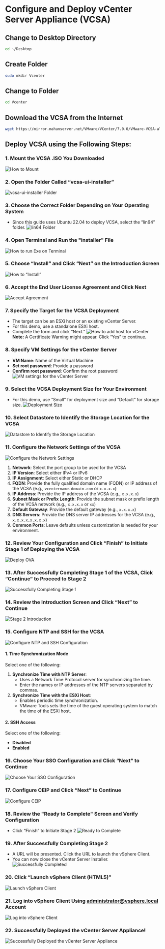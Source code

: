 # Configure and Deploy vCenter Server Appliance (VCSA)

## Change to Desktop Directory
```bash
cd ~/Desktop
```

## Create Folder
```bash
sudo mkdir Vcenter
```

## Change to Folder
```bash
cd Vcenter
```

## Download the VCSA from the Internet
```bash
wget https://mirror.mahanserver.net/VMware/VCenter/7.0.0/VMware-VCSA-all-7.0.0-16189094.iso
```

## Deploy VCSA using the Following Steps:

### 1. Mount the VCSA .ISO You Downloaded
![How to Mount](Pic/Mount_vcsa7u3.png)

### 2. Open the Folder Called “vcsa-ui-installer”
![vcsa-ui-installer Folder](Pic/open_ui_installer7u3.png)

### 3. Choose the Correct Folder Depending on Your Operating System
- Since this guide uses Ubuntu 22.04 to deploy VCSA, select the “lin64” folder.
![lin64 Folder](Pic/os_choice_7u3.png)

### 4. Open Terminal and Run the "installer" File
![How to run Exe on Terminal](Pic/installer.png)

### 5. Choose “Install” and Click “Next” on the Introduction Screen
![How to “Install”](Pic/choose_install_7u3.png)

### 6. Accept the End User License Agreement and Click Next
![Accept Agreement](Pic/agreement.png)

### 7. Specify the Target for the VCSA Deployment
- The target can be an ESXi host or an existing vCenter Server.
- For this demo, use a standalone ESXi host.
- Complete the form and click “Next.”
![How to add host for vCenter](Pic/standalone%20ESXi%20host.png)
**Note:** A Certificate Warning might appear. Click “Yes” to continue.

### 8. Specify VM Settings for the vCenter Server
- **VM Name**: Name of the Virtual Machine
- **Set root password**: Provide a password
- **Confirm root password**: Confirm the root password
![VM settings for the vCenter Server](Pic/Setup-vCenter-Server-VM.png)

### 9. Select the VCSA Deployment Size for Your Environment
- For this demo, use “Small” for deployment size and “Default” for storage size.
![Deployment Size](Pic/vcsa_depoyment_size_7u3.png)

### 10. Select Datastore to Identify the Storage Location for the VCSA
![Datastore to Identify the Storage Location](Pic/select_datastore_7u3.png)

### 11. Configure the Network Settings of the VCSA
![Configure the Network Settings](Pic/vcsa_network_settings_7u3.png)
1. **Network**: Select the port group to be used for the VCSA
2. **IP Version**: Select either IPv4 or IPv6
3. **IP Assignment**: Select either Static or DHCP
4. **FQDN**: Provide the fully qualified domain name (FQDN) or IP address of the VCSA (e.g., `vcentername.domain.com` or `x.x.x.x`)
5. **IP Address**: Provide the IP address of the VCSA (e.g., `x.x.x.x`)
6. **Subnet Mask or Prefix Length**: Provide the subnet mask or prefix length of the VCSA network (e.g., `x.x.x.x` or `xx`)
7. **Default Gateway**: Provide the default gateway (e.g., `x.x.x.x`)
8. **DNS Servers**: Provide the DNS server IP addresses for the VCSA (e.g., `x.x.x.x,x.x.x.x`)
9. **Common Ports**: Leave defaults unless customization is needed for your environment.

### 12. Review Your Configuration and Click “Finish” to Initiate Stage 1 of Deploying the VCSA
![Deploy OVA](Pic/deploy_ova_7u3.png)

### 13. After Successfully Completing Stage 1 of the VCSA, Click “Continue” to Proceed to Stage 2
![Successfully Completing Stage 1](Pic/stage1_vcsa_7u3.png)

### 14. Review the Introduction Screen and Click “Next” to Continue
![Stage 2 Introduction](Pic/stage2_intro_7u3.png)

### 15. Configure NTP and SSH for the VCSA
![Configure NTP and SSH Configuration](Pic/stage2_ntp_ssh_7u3.png)
#### 1. Time Synchronization Mode
Select one of the following:
1. **Synchronize Time with NTP Server**:
   - Uses a Network Time Protocol server for synchronizing the time.
   - Enter the names or IP addresses of the NTP servers separated by commas.
2. **Synchronize Time with the ESXi Host**:
   - Enables periodic time synchronization.
   - VMware Tools sets the time of the guest operating system to match the time of the ESXi host.

#### 2. SSH Access
Select one of the following:
- **Disabled**
- **Enabled**

### 16. Choose Your SSO Configuration and Click “Next” to Continue
![Choose Your SSO Configuration](Pic/stage2_sso_7u3.png)

### 17. Configure CEIP and Click “Next” to Continue
![Configure CEIP](Pic/stage2_ceip_7u3.png)

### 18. Review the "Ready to Complete" Screen and Verify Configuration
- Click “Finish” to Initiate Stage 2
![Ready to Complete](Pic/stage2_complete_7u3.png)

### 19. After Successfully Completing Stage 2
- A URL will be presented. Click the URL to launch the vSphere Client.
- You can now close the vCenter Server Installer.
![Successfully Completed](Pic/stage2_url_7u3.png)

### 20. Click “Launch vSphere Client (HTML5)”
![Launch vSphere Client](Pic/launch_vsphere_html_7u3.png)

### 21. Log into vSphere Client Using administrator@vsphere.local Account
![Log into vSphere Client](Pic/vcsa_login_7u3.png)

### 22. Successfully Deployed the vCenter Server Appliance!
![Successfully Deployed the vCenter Server Appliance](Pic/done_7u3.png)

